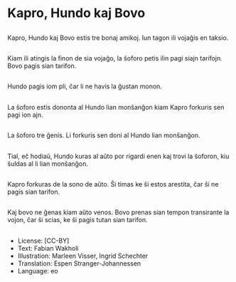 # Kapro, Hundo kaj Bovo

##
Kapro, Hundo kaj Bovo estis tre bonaj amikoj. Iun tagon ili vojaĝis en taksio.

##
Kiam ili atingis la finon de sia vojaĝo, la ŝoforo petis ilin pagi siajn tarifojn. Bovo pagis sian tarifon.

##
Hundo pagis iom pli, ĉar li ne havis la ĝustan monon.

##
La ŝoforo estis dononta al Hundo lian monŝanĝon kiam Kapro forkuris sen pagi ion ajn.

##
La ŝoforo tre ĝenis. Li forkuris sen doni al Hundo lian monŝanĝon.

##
Tial, eĉ hodiaŭ, Hundo kuras al aŭto por rigardi enen kaj trovi la ŝoforon, kiu ŝuldas al li lian monŝanĝon.

##
Kapro forkuras de la sono de aŭto. Ŝi timas ke ŝi estos arestita, ĉar ŝi ne pagis sian tarifon.

##
Kaj bovo ne ĝenas kiam aŭto venos. Bovo prenas sian tempon transirante la vojon, ĉar ŝi scias, ke ŝi pagis tutan sian tarifon.

##
* License: [CC-BY]
* Text: Fabian Wakholi
* Illustration: Marleen Visser, Ingrid Schechter
* Translation: Espen Stranger-Johannessen
* Language: eo
